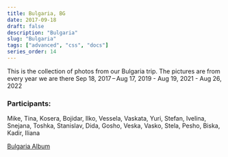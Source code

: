 ```yaml
---
title: Bulgaria, BG
date: 2017-09-18
draft: false
description: "Bulgaria"
slug: "Bulgaria"
tags: ["advanced", "css", "docs"]
series_order: 14
---
```


This is the collection of photos from our Bulgaria trip. The pictures are from every year we are there
Sep 18, 2017 – Aug 17, 2019 - Aug 19, 2021 - Aug 26, 2022

### Participants:
Mike, Tina, Kosera, Bojidar, Ilko, Vessela, Vaskata, Yuri, Stefan, Ivelina, Snejana, Toshka, Stanislav, Dida, Gosho, Veska, Vasko, Stela, Pesho, Biska, Kadir, Iliana

[Bulgaria Album](https://photos.app.goo.gl/PwjI2fcUiSFOkBIx2)
